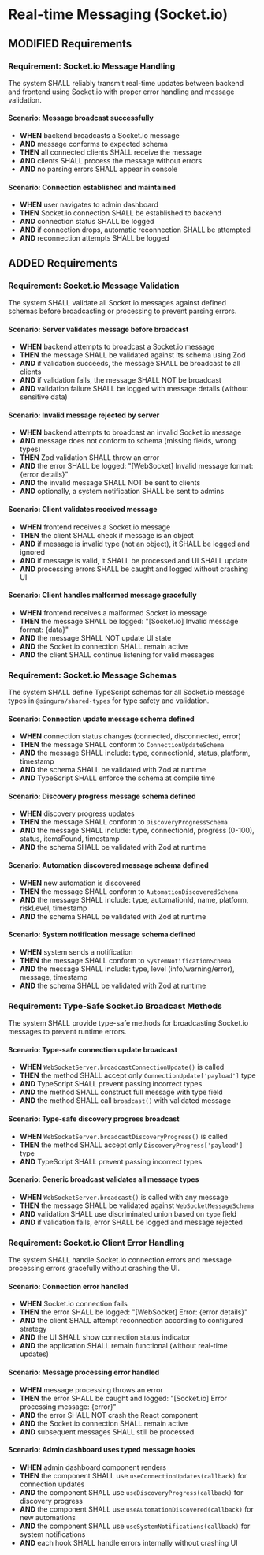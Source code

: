 # Real-time Messaging (Socket.io)

## MODIFIED Requirements

### Requirement: Socket.io Message Handling
The system SHALL reliably transmit real-time updates between backend and frontend using Socket.io with proper error handling and message validation.

#### Scenario: Message broadcast successfully
- **WHEN** backend broadcasts a Socket.io message
- **AND** message conforms to expected schema
- **THEN** all connected clients SHALL receive the message
- **AND** clients SHALL process the message without errors
- **AND** no parsing errors SHALL appear in console

#### Scenario: Connection established and maintained
- **WHEN** user navigates to admin dashboard
- **THEN** Socket.io connection SHALL be established to backend
- **AND** connection status SHALL be logged
- **AND** if connection drops, automatic reconnection SHALL be attempted
- **AND** reconnection attempts SHALL be logged

## ADDED Requirements

### Requirement: Socket.io Message Validation
The system SHALL validate all Socket.io messages against defined schemas before broadcasting or processing to prevent parsing errors.

#### Scenario: Server validates message before broadcast
- **WHEN** backend attempts to broadcast a Socket.io message
- **THEN** the message SHALL be validated against its schema using Zod
- **AND** if validation succeeds, the message SHALL be broadcast to all clients
- **AND** if validation fails, the message SHALL NOT be broadcast
- **AND** validation failure SHALL be logged with message details (without sensitive data)

#### Scenario: Invalid message rejected by server
- **WHEN** backend attempts to broadcast an invalid Socket.io message
- **AND** message does not conform to schema (missing fields, wrong types)
- **THEN** Zod validation SHALL throw an error
- **AND** the error SHALL be logged: "[WebSocket] Invalid message format: {error details}"
- **AND** the invalid message SHALL NOT be sent to clients
- **AND** optionally, a system notification SHALL be sent to admins

#### Scenario: Client validates received message
- **WHEN** frontend receives a Socket.io message
- **THEN** the client SHALL check if message is an object
- **AND** if message is invalid type (not an object), it SHALL be logged and ignored
- **AND** if message is valid, it SHALL be processed and UI SHALL update
- **AND** processing errors SHALL be caught and logged without crashing UI

#### Scenario: Client handles malformed message gracefully
- **WHEN** frontend receives a malformed Socket.io message
- **THEN** the message SHALL be logged: "[Socket.io] Invalid message format: {data}"
- **AND** the message SHALL NOT update UI state
- **AND** the Socket.io connection SHALL remain active
- **AND** the client SHALL continue listening for valid messages

### Requirement: Socket.io Message Schemas
The system SHALL define TypeScript schemas for all Socket.io message types in `@singura/shared-types` for type safety and validation.

#### Scenario: Connection update message schema defined
- **WHEN** connection status changes (connected, disconnected, error)
- **THEN** the message SHALL conform to `ConnectionUpdateSchema`
- **AND** the message SHALL include: type, connectionId, status, platform, timestamp
- **AND** the schema SHALL be validated with Zod at runtime
- **AND** TypeScript SHALL enforce the schema at compile time

#### Scenario: Discovery progress message schema defined
- **WHEN** discovery progress updates
- **THEN** the message SHALL conform to `DiscoveryProgressSchema`
- **AND** the message SHALL include: type, connectionId, progress (0-100), status, itemsFound, timestamp
- **AND** the schema SHALL be validated with Zod at runtime

#### Scenario: Automation discovered message schema defined
- **WHEN** new automation is discovered
- **THEN** the message SHALL conform to `AutomationDiscoveredSchema`
- **AND** the message SHALL include: type, automationId, name, platform, riskLevel, timestamp
- **AND** the schema SHALL be validated with Zod at runtime

#### Scenario: System notification message schema defined
- **WHEN** system sends a notification
- **THEN** the message SHALL conform to `SystemNotificationSchema`
- **AND** the message SHALL include: type, level (info/warning/error), message, timestamp
- **AND** the schema SHALL be validated with Zod at runtime

### Requirement: Type-Safe Socket.io Broadcast Methods
The system SHALL provide type-safe methods for broadcasting Socket.io messages to prevent runtime errors.

#### Scenario: Type-safe connection update broadcast
- **WHEN** `WebSocketServer.broadcastConnectionUpdate()` is called
- **THEN** the method SHALL accept only `ConnectionUpdate['payload']` type
- **AND** TypeScript SHALL prevent passing incorrect types
- **AND** the method SHALL construct full message with type field
- **AND** the method SHALL call `broadcast()` with validated message

#### Scenario: Type-safe discovery progress broadcast
- **WHEN** `WebSocketServer.broadcastDiscoveryProgress()` is called
- **THEN** the method SHALL accept only `DiscoveryProgress['payload']` type
- **AND** TypeScript SHALL prevent passing incorrect types

#### Scenario: Generic broadcast validates all message types
- **WHEN** `WebSocketServer.broadcast()` is called with any message
- **THEN** the message SHALL be validated against `WebSocketMessageSchema`
- **AND** validation SHALL use discriminated union based on `type` field
- **AND** if validation fails, error SHALL be logged and message rejected

### Requirement: Socket.io Client Error Handling
The system SHALL handle Socket.io connection errors and message processing errors gracefully without crashing the UI.

#### Scenario: Connection error handled
- **WHEN** Socket.io connection fails
- **THEN** the error SHALL be logged: "[WebSocket] Error: {error details}"
- **AND** the client SHALL attempt reconnection according to configured strategy
- **AND** the UI SHALL show connection status indicator
- **AND** the application SHALL remain functional (without real-time updates)

#### Scenario: Message processing error handled
- **WHEN** message processing throws an error
- **THEN** the error SHALL be caught and logged: "[Socket.io] Error processing message: {error}"
- **AND** the error SHALL NOT crash the React component
- **AND** the Socket.io connection SHALL remain active
- **AND** subsequent messages SHALL still be processed

#### Scenario: Admin dashboard uses typed message hooks
- **WHEN** admin dashboard component renders
- **THEN** the component SHALL use `useConnectionUpdates(callback)` for connection updates
- **AND** the component SHALL use `useDiscoveryProgress(callback)` for discovery progress
- **AND** the component SHALL use `useAutomationDiscovered(callback)` for new automations
- **AND** the component SHALL use `useSystemNotifications(callback)` for system notifications
- **AND** each hook SHALL handle errors internally without crashing UI
